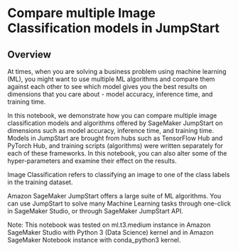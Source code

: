 # Compare multiple Image Classification models in JumpStart

## Overview

At times, when you are solving a business problem using machine learning (ML), you might
want to use multiple ML algorithms and compare them against each other to see which
model gives you the best results on dimensions that you care about - model accuracy,
inference time, and training time.

In this notebook, we demonstrate how you can compare multiple image classification
models and algorithms offered by SageMaker JumpStart on dimensions such as model
accuracy, inference time, and training time. Models in JumpStart are brought from hubs
such as TensorFlow Hub and PyTorch Hub, and training scripts (algorithms) were written
separately for each of these frameworks. In this notebook, you can also alter some of the
hyper-parameters and examine their effect on the results.

Image Classification refers to classifying an image to one of the class labels in the training
dataset.

Amazon SageMaker JumpStart offers a large suite of ML algorithms. You can use JumpStart
to solve many Machine Learning tasks through one-click in SageMaker Studio, or through
SageMaker JumpStart API.

Note: This notebook was tested on ml.t3.medium instance in Amazon SageMaker Studio
with Python 3 (Data Science) kernel and in Amazon SageMaker Notebook instance with
conda_python3 kernel.
